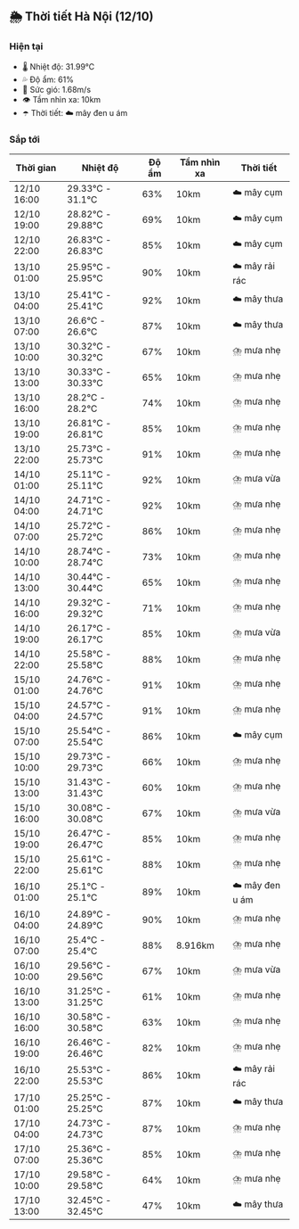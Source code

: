## 🌦️ Thời tiết Hà Nội (12/10)

### Hiện tại

- 🌡️ Nhiệt độ: 31.99℃
- 💦 Độ ẩm: 61%
- 💨 Sức gió: 1.68m/s
- 👁️ Tầm nhìn xa: 10km
- ☂️ Thời tiết: ☁️ mây đen u ám

### Sắp tới

| Thời gian | Nhiệt độ | Độ ẩm | Tầm nhìn xa | Thời tiết |
| --- | --- | --- | --- | --- |
| 12/10 16:00 | 29.33℃ - 31.1℃ | 63% | 10km | ☁️ mây cụm |
| 12/10 19:00 | 28.82℃ - 29.88℃ | 69% | 10km | ☁️ mây cụm |
| 12/10 22:00 | 26.83℃ - 26.83℃ | 85% | 10km | ☁️ mây cụm |
| 13/10 01:00 | 25.95℃ - 25.95℃ | 90% | 10km | ☁️ mây rải rác |
| 13/10 04:00 | 25.41℃ - 25.41℃ | 92% | 10km | ☁️ mây thưa |
| 13/10 07:00 | 26.6℃ - 26.6℃ | 87% | 10km | ☁️ mây thưa |
| 13/10 10:00 | 30.32℃ - 30.32℃ | 67% | 10km | ⛈️ mưa nhẹ |
| 13/10 13:00 | 30.33℃ - 30.33℃ | 65% | 10km | ⛈️ mưa nhẹ |
| 13/10 16:00 | 28.2℃ - 28.2℃ | 74% | 10km | ⛈️ mưa nhẹ |
| 13/10 19:00 | 26.81℃ - 26.81℃ | 85% | 10km | ⛈️ mưa nhẹ |
| 13/10 22:00 | 25.73℃ - 25.73℃ | 91% | 10km | ⛈️ mưa nhẹ |
| 14/10 01:00 | 25.11℃ - 25.11℃ | 92% | 10km | ⛈️ mưa vừa |
| 14/10 04:00 | 24.71℃ - 24.71℃ | 92% | 10km | ⛈️ mưa nhẹ |
| 14/10 07:00 | 25.72℃ - 25.72℃ | 86% | 10km | ⛈️ mưa nhẹ |
| 14/10 10:00 | 28.74℃ - 28.74℃ | 73% | 10km | ⛈️ mưa nhẹ |
| 14/10 13:00 | 30.44℃ - 30.44℃ | 65% | 10km | ⛈️ mưa nhẹ |
| 14/10 16:00 | 29.32℃ - 29.32℃ | 71% | 10km | ⛈️ mưa nhẹ |
| 14/10 19:00 | 26.17℃ - 26.17℃ | 85% | 10km | ⛈️ mưa vừa |
| 14/10 22:00 | 25.58℃ - 25.58℃ | 88% | 10km | ⛈️ mưa nhẹ |
| 15/10 01:00 | 24.76℃ - 24.76℃ | 91% | 10km | ⛈️ mưa nhẹ |
| 15/10 04:00 | 24.57℃ - 24.57℃ | 91% | 10km | ⛈️ mưa nhẹ |
| 15/10 07:00 | 25.54℃ - 25.54℃ | 86% | 10km | ☁️ mây cụm |
| 15/10 10:00 | 29.73℃ - 29.73℃ | 66% | 10km | ⛈️ mưa nhẹ |
| 15/10 13:00 | 31.43℃ - 31.43℃ | 60% | 10km | ⛈️ mưa nhẹ |
| 15/10 16:00 | 30.08℃ - 30.08℃ | 67% | 10km | ⛈️ mưa vừa |
| 15/10 19:00 | 26.47℃ - 26.47℃ | 85% | 10km | ⛈️ mưa nhẹ |
| 15/10 22:00 | 25.61℃ - 25.61℃ | 88% | 10km | ⛈️ mưa nhẹ |
| 16/10 01:00 | 25.1℃ - 25.1℃ | 89% | 10km | ☁️ mây đen u ám |
| 16/10 04:00 | 24.89℃ - 24.89℃ | 90% | 10km | ⛈️ mưa nhẹ |
| 16/10 07:00 | 25.4℃ - 25.4℃ | 88% | 8.916km | ⛈️ mưa nhẹ |
| 16/10 10:00 | 29.56℃ - 29.56℃ | 67% | 10km | ⛈️ mưa vừa |
| 16/10 13:00 | 31.25℃ - 31.25℃ | 61% | 10km | ⛈️ mưa nhẹ |
| 16/10 16:00 | 30.58℃ - 30.58℃ | 63% | 10km | ⛈️ mưa nhẹ |
| 16/10 19:00 | 26.46℃ - 26.46℃ | 82% | 10km | ⛈️ mưa nhẹ |
| 16/10 22:00 | 25.53℃ - 25.53℃ | 86% | 10km | ☁️ mây rải rác |
| 17/10 01:00 | 25.25℃ - 25.25℃ | 87% | 10km | ☁️ mây thưa |
| 17/10 04:00 | 24.73℃ - 24.73℃ | 87% | 10km | ⛈️ mưa nhẹ |
| 17/10 07:00 | 25.36℃ - 25.36℃ | 85% | 10km | ⛈️ mưa nhẹ |
| 17/10 10:00 | 29.58℃ - 29.58℃ | 64% | 10km | ⛈️ mưa nhẹ |
| 17/10 13:00 | 32.45℃ - 32.45℃ | 47% | 10km | ☁️ mây thưa |
